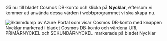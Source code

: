   Gå nu till bladet Cosmos DB-konto och klicka på **Nycklar**, eftersom vi kommer att använda dessa värden i webbprogrammet vi ska skapa nu.

![Skärmdump av Azure Portal som visar Cosmos DB-konto med knappen Nycklar markerad i bladet Cosmos DB-konto och värdena URI, PRIMÄRNYCKEL och SEKUNDÄRNYCKEL markerade på bladet Nycklar](./media/cosmos-db-keys/keys.png)

